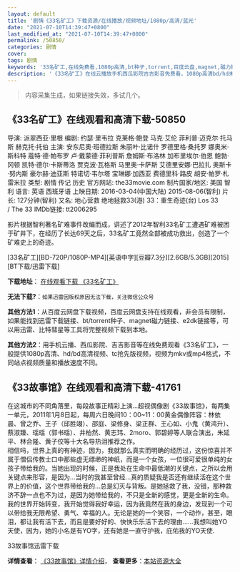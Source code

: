 ```yaml
---
layout: default
title: '剧情《33名矿工》下载资源/在线播放/视频地址/1080p/高清/蓝光'
date: "2021-07-10T14:39:47+0800"
last_modified_at: "2021-07-10T14:39:47+0800"
permalink: /50850/
categories: 剧情
cover:
tags: 剧情
keywords: '33名矿工,在线免费看,1080p高清,bt种子,torrent,百度云盘,magnet,磁力链,迅雷下载资源'
description: '《33名矿工》在线云播放手机西瓜影院吉吉影音免费看，1080p高清bd/hd未删减完整版和tc抢先枪版，mkv/mp4格式，附带bt/torrent种子、magnet/磁力链、百度云盘、网盘资源迅雷下载链接'
---
```


>内容采集生成，如果链接失效，多试几个。


## 《33名矿工》在线观看和高清下载-50850

导演: 派翠西亚·里根 编剧: 约瑟·里韦拉 克莱格·鲍登 马克·艾伦 菲利普·迈克尔·托马斯 赫克托·托伯 主演: 安东尼奥·班德拉斯 朱丽叶·比诺什 罗德里格·桑托罗 娜奥米·斯科特 蔻特·德·帕布罗 卢·戴蒙德·菲利普斯 詹姆斯·布洛林 加布里埃尔·伯恩 鲍勃·冈顿 凯特·德尔·卡斯蒂洛 贾克波·瓦格斯 马里奥·卡萨斯 艾德里安娜·巴拉扎 奥斯卡·努内斯 豪尔赫·迪亚斯 特诺切·韦尔塔 宝琳娜·加西亚 费德里科·路皮 胡安·帕罗·札雷米拉 类型: 剧情 传记 历史 官方网站: the33movie.com 制片国家/地区: 美国 智利 语言: 英语 西班牙语 上映日期: 2016-03-04(中国大陆) 2015-08-06(智利) 片长: 127分钟(智利) 又名: 地心营救 绝地拯救33(港) 33：重生奇迹(台) Los 33 / The 33 IMDb链接: tt2006295

影片根据智利著名矿难事件改编而成，讲述了2012年智利33名矿工遭遇矿难被困于矿井下，在经历了长达69天之后，33名矿工竟然全部被成功救出，创造了一个矿难史上的奇迹。


[33名矿工][BD-720P/1080P-MP4][英语中字][豆瓣7.3分][2.6GB/5.3GB][2015][BT下载/迅雷下载]

**下载地址**： [在线观看下载 《33名矿工》](https://www.btdx8.com/torrent/the_33_2015.html) 


**无法下载?**：`如果迅雷因版权原因无法下载，关注微信公众号 `

**其他方法1**：从百度云网盘下载视频，百度云网盘支持在线观看，非会员有限制，如果能找到迅雷下载链接、bt/torrent种子、magnet磁力链接、e2dk链接等，可以用迅雷、比特彗星等工具将完整视频下载到本地。

**其他方法2**：用手机云播、西瓜影院、吉吉影音等在线免费观看《33名矿工》，一般提供1080p高清、hd/bd高清视频、tc抢先版视频，视频为mkv或mp4格式，不同站点视频质量和播放速度不同。


## 《33故事馆》在线观看和高清下载-41761

在这城市的不同角落里，每段故事正精彩上演...超视偶像剧《33故事馆》，每两集一单元，2011年1月8日起，每周六日晚间10：00~11：00黄金偶像阵容：林依晨、曾之乔、王子（邱胜翊）、邵庭、梁修身、梁正群、王心如、小鬼（黄鸿升）、蔡淑臻、瑶瑶（郭书瑶）、井柏然、黄志玮、2moro、郭碧婷等人联合演出，朱延平、林合隆、黄子佼等十大名导热泪推荐之作。<br />相信吗，世界上真的有神迹，因为，我就那么真实而明确的经历过，这份惊喜并不属于僧侣传教士口中那些虚无缥缈的神纸，而是一个女孩，一位很可爱很单纯的女孩子带给我的。当她出现的时候，正是我处在生命中最低潮的关键点，之所以会用关键点来形容，是因为...当时的我甚至曾经...真的质疑我是否还有继续活在这个世界上的价值，这个世界带给我的...总是幻灭与背叛。是她拯救了我，没错，那种救济不辞一点也不为过，是因为她带给我的，不只是全新的感觉，更是全新的生命。我的世界开始转变，我开始觉得我好幸运，因为我竟然在我的身边，发现到一个可以带给我无限希望、勇气、幸福的人。无论是她的一个笑容，一个动作，甚至，眼泪，都让我有活下去，而且是要好好的、快快乐乐活下去的理由&hellip;…我想叫她YO天使，因为，她的小名是有YO字，还有她是一直守护我，庇佑我的YO天使.


33故事馆迅雷下载

**详情查看**： [《33故事馆》详情介绍](/movie/41761/)， **查看更多**：[本站资源大全](/movie/t/all/)

